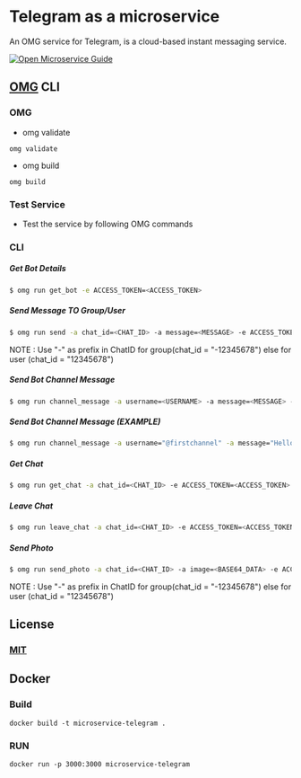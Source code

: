 # Telegram as a microservice
An OMG service for Telegram, is a cloud-based instant messaging service.

[![Open Microservice Guide](https://img.shields.io/badge/OMG-enabled-brightgreen.svg?style=for-the-badge)](https://microservice.guide)


## [OMG](hhttps://microservice.guide) CLI

### OMG

* omg validate
```
omg validate
```
* omg build
```
omg build
```
### Test Service

* Test the service by following OMG commands

### CLI

##### Get Bot Details
```sh
$ omg run get_bot -e ACCESS_TOKEN=<ACCESS_TOKEN>
```
##### Send Message TO Group/User
```sh
$ omg run send -a chat_id=<CHAT_ID> -a message=<MESSAGE> -e ACCESS_TOKEN=<ACCESS_TOKEN>
```
NOTE : Use "-" as prefix in ChatID for group(chat_id = "-12345678") else for user (chat_id = "12345678")

##### Send Bot Channel Message
```sh
$ omg run channel_message -a username=<USERNAME> -a message=<MESSAGE> -e ACCESS_TOKEN=<ACCESS_TOKEN>
```
##### Send Bot Channel Message (EXAMPLE)
```sh
$ omg run channel_message -a username="@firstchannel" -a message="Hello World" -e ACCESS_TOKEN=<ACCESS_TOKEN>
```
##### Get Chat
```sh
$ omg run get_chat -a chat_id=<CHAT_ID> -e ACCESS_TOKEN=<ACCESS_TOKEN>
```
##### Leave Chat
```sh
$ omg run leave_chat -a chat_id=<CHAT_ID> -e ACCESS_TOKEN=<ACCESS_TOKEN>
```
##### Send Photo
```sh
$ omg run send_photo -a chat_id=<CHAT_ID> -a image=<BASE64_DATA> -e ACCESS_TOKEN=<ACCESS_TOKEN>
```
NOTE : Use "-" as prefix in ChatID for group(chat_id = "-12345678") else for user (chat_id = "12345678")
## License
### [MIT](https://choosealicense.com/licenses/mit/)

## Docker
### Build
```
docker build -t microservice-telegram .
```
### RUN
```
docker run -p 3000:3000 microservice-telegram
```
